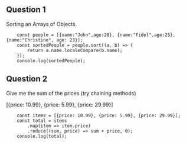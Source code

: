 ## Question 1
Sorting an  Arrays of Objects.

        const people = [{name:"John",age:20}, {name:"Fidel",age:25},{name:"Christine", age: 23}];
        const sortedPeople = people.sort((a, b) => {
            return a.name.localeCompare(b.name);
        });
        console.log(sortedPeople);


## Question 2
Give me the sum of the prices (try chaining methods) 

[{price: 10.99}, {price: 5.99}, {price: 29.99}]


        const items = [{price: 10.99}, {price: 5.99}, {price: 29.99}];
        const total = items
            .map(item => item.price)
            .reduce((sum, price) => sum + price, 0);
        console.log(total); 
